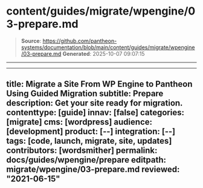 # content/guides/migrate/wpengine/03-prepare.md

> **Source**: https://github.com/pantheon-systems/documentation/blob/main/content/guides/migrate/wpengine/03-prepare.md
> **Generated**: 2025-10-07 09:07:15

---

---
title: Migrate a Site From WP Engine to Pantheon Using Guided Migration
subtitle: Prepare
description: Get your site ready for migration.
contenttype: [guide]
innav: [false]
categories: [migrate]
cms: [wordpress]
audience: [development]
product: [--]
integration: [--]
tags: [code, launch, migrate, site, updates]
contributors: [wordsmither]
permalink: docs/guides/wpengine/prepare
editpath: migrate/wpengine/03-prepare.md
reviewed: "2021-06-15"
---

<Partial file="migrate/prepare.md" />
